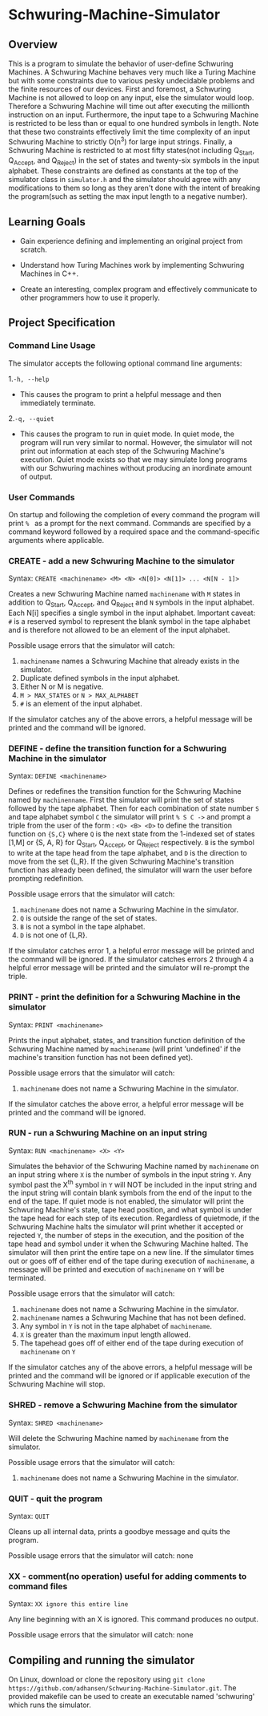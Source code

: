 # Schwuring-Machine-Simulator
## Overview
This is a program to simulate the behavior of user-define Schwuring Machines. A Schwuring Machine behaves very much like a Turing Machine but with some constraints due to various pesky undecidable problems and the finite resources of our devices. First and foremost, a Schwuring Machine is not allowed to loop on any input, else the simulator would loop. Therefore a Schwuring Machine will time out after executing the millionth instruction on an input. Furthermore, the input tape to a Schwuring Machine is restricted to be less than or equal to one hundred symbols in length. Note that these two constraints effectively limit the time complexity of an input Schwuring Machine to strictly O(n<sup>3</sup>) for large input strings. Finally, a Schwuring Machine is restricted to at most fifty states(not including Q<sub>Start</sub>, Q<sub>Accept</sub>, and Q<sub>Reject</sub>) in the set of states and twenty-six symbols in the input alphabet. These constraints are defined as constants at the top of the simulator class in ```simulator.h``` and the simulator should agree with any modifications to them so long as they aren't done with the intent of breaking the program(such as setting the max input length to a negative number).

## Learning Goals

* Gain experience defining and implementing an original project from scratch.

* Understand how Turing Machines work by implementing Schwuring Machines in C++.

* Create an interesting, complex program and effectively communicate to other programmers how to use it properly.

## Project Specification
### Command Line Usage
The simulator accepts the following optional command line arguments:

1.```-h, --help```

- This causes the program to print a helpful message and then immediately terminate.

2.```-q, --quiet```

- This causes the program to run in quiet mode. In quiet mode, the program will run very similar to normal. However, the simulator will not print out information at each step of the Schwuring Machine's execution. Quiet mode exists so that we may simulate long programs with our Schwuring machines without producing an inordinate amount of output.

### User Commands
On startup and following the completion of every command the program will print ```% ``` as a prompt for the next command. Commands are specified by a command keyword followed by a required space and the command-specific arguments where applicable.

### CREATE - add a new Schwuring Machine to the simulator
Syntax: ```CREATE <machinename> <M> <N> <N[0]> <N[1]> ... <N[N - 1]>```

Creates a new Schwuring Machine named ```machinename``` with ```M``` states in addition to Q<sub>Start</sub>, Q<sub>Accept</sub>, and Q<sub>Reject</sub> and ```N``` symbols in the input alphabet. Each N[i] specifies a single symbol in the input alphabet. Important caveat: ```#``` is a reserved symbol to represent the blank symbol in the tape alphabet and is therefore not allowed to be an element of the input alphabet.

Possible usage errors that the simulator will catch:

1. ```machinename``` names a Schwuring Machine that already exists in the simulator.
2. Duplicate defined symbols in the input alphabet.
3. Either N or M is negative.
4. ```M > MAX_STATES``` or ```N > MAX_ALPHABET```
5. ```#``` is an element of the input alphabet.

If the simulator catches any of the above errors, a helpful message will be printed and the command will be ignored.

### DEFINE - define the transition function for a Schwuring Machine in the simulator
Syntax: ```DEFINE <machinename>```

Defines or redefines the transition function for the Schwuring Machine named by ```machinenname```. First the simulator will print the set of states followed by the tape alphabet. Then for each combination of state number ```S``` and tape alphabet symbol ```C``` the simulator will print ```% S C ->``` and prompt a triple from the user of the form : ```<Q> <B> <D>``` to define the transition function on ```{S,C}``` where ```Q``` is the next state from the 1-indexed set of states [1,M] or {S, A, R} for Q<sub>Start</sub>, Q<sub>Accept</sub>, or Q<sub>Reject</sub> respectively. ```B``` is the symbol to write at the tape head from the tape alphabet, and ```D``` is the direction to move from the set {L,R}. If the given Schwuring Machine's transition function has already been defined, the simulator will warn the user before prompting redefinition.

Possible usage errors that the simulator will catch:

1. ```machinename``` does not name a Schwuring Machine in the simulator.
2. ```Q``` is outside the range of the set of states.
3. ```B``` is not a symbol in the tape alphabet.
4. ```D``` is not one of {L,R}.

If the simulator catches error 1, a helpful error message will be printed and the command will be ignored. If the simulator catches errors 2 through 4 a helpful error message will be printed and the simulator will re-prompt the triple.

### PRINT - print the definition for a Schwuring Machine in the simulator
Syntax: ```PRINT <machinename>```

Prints the input alphabet, states, and transition function definition of the Schwuring Machine named by ```machinename``` (will print 'undefined' if the machine's transition function has not been defined yet).

Possible usage errors that the simulator will catch:

1. ```machinename``` does not name a Schwuring Machine in the simulator.

If the simulator catches the above error, a helpful error message will be printed and the command will be ignored.

### RUN - run a Schwuring Machine on an input string
Syntax: ```RUN <machinename> <X> <Y>```

Simulates the behavior of the Schwuring Machine named by ```machinename``` on an input string where ```X``` is the number of symbols in the input string ```Y```. Any symbol past the X<sup>th</sup> symbol in ```Y``` will NOT be included in the input string and the input string will contain blank symbols from the end of the input to the end of the tape. If quiet mode is not enabled, the simulator will print the Schwuring Machine's state, tape head position, and what symbol is under the tape head for each step of its execution. Regardless of quietmode, if the Schwuring Machine halts the simulator will print whether it accepted or rejected ```Y```, the number of steps in the execution, and the position of the tape head and symbol under it when the Schwuring Machine halted. The simulator will then print the entire tape on a new line. If the simulator times out or goes off of either end of the tape during execution of ```machinename```, a message will be printed and execution of ```machinename``` on ```Y``` will be terminated.

Possible usage errors that the simulator will catch:

1. ```machinename``` does not name a Schwuring Machine in the simulator.
2. ```machinename``` names a Schwuring Machine that has not been defined.
3. Any symbol in ```Y``` is not in the tape alphabet of ```machinename```.
4. ```X``` is greater than the maximum input length allowed.
5. The tapehead goes off of either end of the tape during execution of ```machinename``` on ```Y```

If the simulator catches any of the above errors, a helpful message will be printed and the command will be ignored or if applicable execution of the Schwuring Machine will stop.

### SHRED - remove a Schwuring Machine from the simulator
Syntax: ```SHRED <machinename>```

Will delete the Schwuring Machine named by ```machinename``` from the simulator.

Possible usage errors that the simulator will catch:

1. ```machinename``` does not name a Schwuring Machine in the simulator.

### QUIT - quit the program
Syntax: ```QUIT```

Cleans up all internal data, prints a goodbye message and quits the program.

Possible usage errors that the simulator will catch: none

### XX - comment(no operation) useful for adding comments to command files
Syntax: ```XX ignore this entire line```

Any line beginning with an X is ignored. This command produces no output.

Possible usage errors that the simulator will catch: none

## Compiling and running the simulator
On Linux, download or clone the repository using ```git clone https://github.com/adhansen/Schwuring-Machine-Simulator.git```. The provided makefile can be used to create an executable named 'schwuring' which runs the simulator.